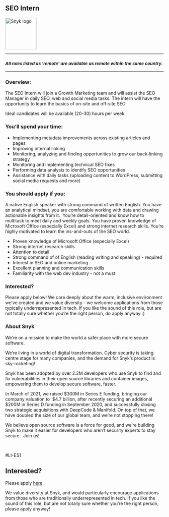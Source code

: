 SEO Intern
---

<img src="https://res.cloudinary.com/snyk/image/upload/v1537345894/press-kit/brand/logo-black.png" width="100" alt="Snyk logo" />

<hr>
<h3><em><strong><sub>All roles listed as ‘remote’ are available as remote within the same country.</sub></strong></em></h3>
<hr>
<h3><strong>Overview:</strong></h3>
<p><span style="font-weight: 400;">The SEO Intern will join a Growth Marketing team and will assist the SEO Manager in daily SEO, web and social media tasks. The intern will have the opportunity to learn the basics of on-site and off-site SEO.&nbsp;</span></p>
<p><span style="font-weight: 400;">Ideal candidates will be available (20-30) hours per week.&nbsp;</span></p>
<h3>You’ll spend your time:</h3>
<ul>
<li style="font-weight: 400;"><span style="font-weight: 400;">Implementing metadata improvements across existing articles and pages</span></li>
<li style="font-weight: 400;"><span style="font-weight: 400;">Improving internal linking&nbsp;</span></li>
<li style="font-weight: 400;"><span style="font-weight: 400;">Monitoring, analyzing and finding opportunities to grow our back-linking strategy</span></li>
<li style="font-weight: 400;"><span style="font-weight: 400;">Monitoring and implementing technical SEO fixes&nbsp;&nbsp;</span></li>
<li style="font-weight: 400;"><span style="font-weight: 400;">Performing data analysis to identify SEO opportunities</span></li>
<li style="font-weight: 400;"><span style="font-weight: 400;">Assistance with daily tasks (uploading content to WordPress, submitting social media requests and more)</span></li>
</ul>
<h3>You should apply if you:</h3>
<p><span style="font-weight: 400;">A native English speaker with strong command of written English. You have an analytical mindset, you are comfortable working with data and drawing actionable insights from it.&nbsp; You’re detail-oriented and know how to multitask to meet daily and weekly goals. You have proven knowledge of Microsoft Office (especially Excel) and strong internet research skills. You’re highly motivated to learn the ins-and-outs of the SEO world.</span></p>
<ul>
<li style="font-weight: 400;"><span style="font-weight: 400;">Proven knowledge of Microsoft Office (especially Excel)&nbsp;</span></li>
<li style="font-weight: 400;"><span style="font-weight: 400;">Strong internet research skills</span></li>
<li style="font-weight: 400;"><span style="font-weight: 400;">Attention to detail&nbsp;</span></li>
<li style="font-weight: 400;"><span style="font-weight: 400;">Strong command of of English (reading writing and speaking) - required</span></li>
<li style="font-weight: 400;"><span style="font-weight: 400;">Interest in SEO and online marketing&nbsp;</span></li>
<li style="font-weight: 400;"><span style="font-weight: 400;">Excellent planning and communication skills</span></li>
<li style="font-weight: 400;"><span style="font-weight: 400;">Familiarity with the web dev industry - not a must</span></li>
</ul>
<h3><strong>Interested?</strong></h3>
<p><span style="font-weight: 400;">Please apply below! We care deeply about the warm, inclusive environment we’ve created and we value diversity - we welcome applications from those typically underrepresented in tech. If you like the sound of this role, but are not totally sure whether you’re the right person, do apply anyway :)</span></p>
<h3><strong>About Snyk</strong></h3>
<p><span style="font-weight: 400;">We’re on a mission to make the world a safer place with more secure software.</span></p>
<p><span style="font-weight: 400;">We’re living in a world of digital transformation. Cyber security is taking centre stage for many companies, and the demand for Snyk’s product is sky-rocketing!&nbsp;&nbsp;</span></p>
<p><span style="font-weight: 400;">Snyk has been adopted by over 2.2M developers who use Snyk to find and fix vulnerabilities in their open source libraries and container images, empowering them to develop secure software, faster.</span></p>
<p><span style="font-weight: 400;">In March of 2021, we raised $300M in Series E funding, bringing our company valuation to&nbsp; $4.7 billion, after recently securing an additional $200M in Series D funding in September 2020, and successfully closing two strategic acquisitions with DeepCode &amp; Manifold. On top of that, we have doubled the size of our global team, and we’re not stopping there!&nbsp;&nbsp;</span></p>
<p><span style="font-weight: 400;">We believe open source software is a force for good, and we’re building Snyk to make it easier for developers who aren’t security experts to stay secure.&nbsp; Join us!</span></p>
<p>&nbsp;</p>
<p><span style="font-weight: 400;">#LI-ES1</span></p>

Interested?
---

Please apply [here](https://boards.greenhouse.io/snyk/jobs/5240419002#app).

We value diversity at Snyk, and would particularly encourage applications from those who are traditionally underrepresented in tech.
If you like the sound of this role, but are not totally sure whether you’re the right person, please apply anyway!
